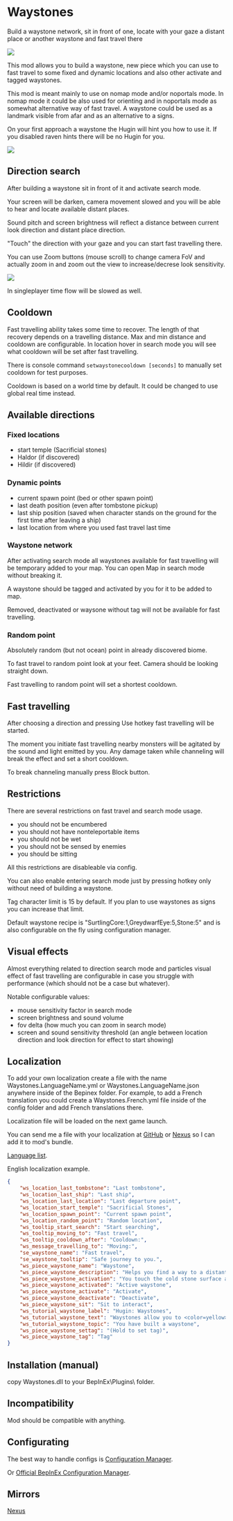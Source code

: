 # Waystones
Build a waystone network, sit in front of one, locate with your gaze a distant place or another waystone and fast travel there

![](https://staticdelivery.nexusmods.com/mods/3667/images/headers/2832_1722236465.jpg)

This mod allows you to build a waystone, new piece which you can use to fast travel to some fixed and dynamic locations and also other activate and tagged waystones.

This mod is meant mainly to use on nomap mode and/or noportals mode. In nomap mode it could be also used for orienting and in noportals mode as somewhat alternative way of fast travel. A waystone could be used as a landmark visible from afar and as an alternative to a signs.

On your first approach a waystone the Hugin will hint you how to use it. If you disabled raven hints there will be no Hugin for you.

![](https://staticdelivery.nexusmods.com/mods/3667/images/2832/2832-1722236953-1648019909.png)

## Direction search

After building a waystone sit in front of it and activate search mode. 

Your screen will be darken, camera movement slowed and you will be able to hear and locate available distant places. 

Sound pitch and screen brightness will reflect a distance between current look direction and distant place direction. 

"Touch" the direction with your gaze and you can start fast travelling there.

You can use Zoom buttons (mouse scroll) to change camera FoV and actually zoom in and zoom out the view to increase/decrese look sensitivity.

![](https://staticdelivery.nexusmods.com/mods/3667/images/2832/2832-1722237104-706801051.png)

In singleplayer time flow will be slowed as well.

## Cooldown

Fast travelling ability takes some time to recover. The length of that recovery depends on a travelling distance. Max and min distance and cooldown are configurable. In location hover in search mode you will see what cooldown will be set after fast travelling.

There is console command `setwaystonecooldown [seconds]` to manually set cooldown for test purposes.

Cooldown is based on a world time by default. It could be changed to use global real time instead.

## Available directions

### Fixed locations
* start temple (Sacrificial stones)
* Haldor (if discovered)
* Hildir (if discovered)

### Dynamic points
* current spawn point (bed or other spawn point)
* last death position (even after tombstone pickup)
* last ship position (saved when character stands on the ground for the first time after leaving a ship)
* last location from where you used fast travel last time

### Waystone network
After activating search mode all waystones available for fast travelling will be temporary added to your map. You can open Map in search mode without breaking it. 

A waystone should be tagged and activated by you for it to be added to map.

Removed, deactivated or waysone without tag will not be available for fast travelling.

### Random point
Absolutely random (but not ocean) point in already discovered biome.

To fast travel to random point look at your feet. Camera should be looking straight down. 

Fast travelling to random point will set a shortest cooldown.

## Fast travelling
After choosing a direction and pressing Use hotkey fast travelling will be started. 

The moment you initiate fast travelling nearby monsters will be agitated by the sound and light emitted by you. Any damage taken while channeling will break the effect and set a short cooldown. 

To break channeling manually press Block button.

## Restrictions
There are several restrictions on fast travel and search mode usage.
* you should not be encumbered
* you should not have nonteleportable items
* you should not be wet
* you should not be sensed by enemies
* you should be sitting

All this restrictions are disableable via config.

You can also enable entering search mode just by pressing hotkey only without need of building a waystone.

Tag character limit is 15 by default. If you plan to use waystones as signs you can increase that limit.

Default waystone recipe is "SurtlingCore:1,GreydwarfEye:5,Stone:5" and is also configurable on the fly using configuration manager.

## Visual effects

Almost everything related to direction search mode and particles visual effect of fast travelling are configurable in case you struggle with performance (which should not be a case but whatever).

Notable configurable values:
* mouse sensitivity factor in search mode
* screen brightness and sound volume
* fov delta (how much you can zoom in search mode)
* screen and sound sensitivity threshold (an angle between location direction and look direction for effect to start showing)

## Localization
To add your own localization create a file with the name Waystones.LanguageName.yml or Waystones.LanguageName.json anywhere inside of the Bepinex folder. For example, to add a French translation you could create a Waystones.French.yml file inside of the config folder and add French translations there.

Localization file will be loaded on the next game launch.

You can send me a file with your localization at [GitHub](https://github.com/shudnal/Waystones/issues) or [Nexus](https://www.nexusmods.com/valheim/mods/2832?tab=posts) so I can add it to mod's bundle.

[Language list](https://valheim-modding.github.io/Jotunn/data/localization/language-list.html).

English localization example.
```json
{
    "ws_location_last_tombstone": "Last tombstone",
    "ws_location_last_ship": "Last ship",
    "ws_location_last_location": "Last departure point",
    "ws_location_start_temple": "Sacrificial Stones",
    "ws_location_spawn_point": "Current spawn point",
    "ws_location_random_point": "Random location",
    "ws_tooltip_start_search": "Start searching",
    "ws_tooltip_moving_to": "Fast travel",
    "ws_tooltip_cooldown_after": "Cooldown:",
    "ws_message_travelling_to": "Moving:",
    "se_waystone_name": "Fast travel",
    "se_waystone_tooltip": "Safe journey to you.",
    "ws_piece_waystone_name": "Waystone",
    "ws_piece_waystone_description": "Helps you find a way to a distant places",
    "ws_piece_waystone_activation": "You touch the cold stone surface and you think of home",
    "ws_piece_waystone_activated": "Active waystone",
    "ws_piece_waystone_activate": "Activate",
    "ws_piece_waystone_deactivate": "Deactivate",
    "ws_piece_waystone_sit": "Sit to interact",
    "ws_tutorial_waystone_label": "Hugin: Waystones",
    "ws_tutorial_waystone_text": "Waystones allow you to <color=yellow>fast travel</color> to distant locations and other waystones.\n\nSit in front of a waystone and begin your search.\nLocate a distant place with your gaze to fast travel there.\n\n<color=yellow>Activate and mark</color> a waystone to be able to return to it later.",
    "ws_tutorial_waystone_topic": "You have built a waystone",
    "ws_piece_waystone_settag": "(Hold to set tag)",
    "ws_piece_waystone_tag": "Tag"
}
```

## Installation (manual)
copy Waystones.dll to your BepInEx\Plugins\ folder.

## Incompatibility
Mod should be compatible with anything.

## Configurating
The best way to handle configs is [Configuration Manager](https://thunderstore.io/c/valheim/p/shudnal/ConfigurationManager/).

Or [Official BepInEx Configuration Manager](https://thunderstore.io/c/valheim/p/Azumatt/Official_BepInEx_ConfigurationManager/).

## Mirrors
[Nexus](https://www.nexusmods.com/valheim/mods/2832)